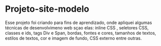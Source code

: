 # Projeto-site-modelo

Esse projeto foi criando  para fins de aprendizado, onde
apliquei algumas técnicas  de desenvolvimeno web  sçao elas:
inline CSS  ,  seletores CSS,  classes e ids,  tags  Div e Span,
bordas,  fontes  e  cores,  tamanhos  de  textos,  estilos  de
textos,  cor  e  imagem  de fundo,  CSS  externo  entre  outras.
